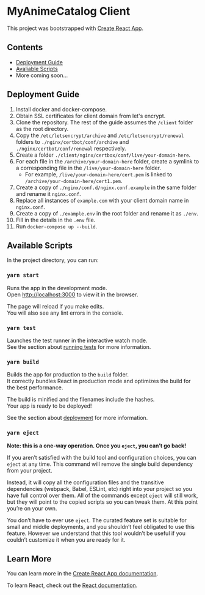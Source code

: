 # MyAnimeCatalog Client

This project was bootstrapped with [Create React App](https://github.com/facebook/create-react-app).

## Contents

- [Deployment Guide](#deployment-guide)
- [Avaliable Scripts](#available-scripts)
- More coming soon...

## Deployment Guide

1. Install docker and docker-compose.
2. Obtain SSL certificates for client domain from let's encrypt.
3. Clone the repository. The rest of the guide assumes the `/client` folder as the root directory.
4. Copy the `/etc/letsencrypt/archive` and `/etc/letsencrypt/renewal` folders to `./nginx/certbot/conf/archive` and `./nginx/certbot/conf/renewal` respectively.
5. Create a folder `./client/nginx/certbox/conf/live/your-domain-here`.
6. For each file in the `/archive/your-domain-here` folder, create a symlink to a corresponding file in the `/live/your-domain-here` folder.
   - For example, `/live/your-domain-here/cert.pem` is linked to `/archive/your-domain-here/cert1.pem`.
7. Create a copy of `./nginx/conf.d/nginx.conf.example` in the same folder and rename it `nginx.conf`.
8. Replace all instances of `example.com` with your client domain name in `nginx.conf`.
9. Create a copy of `./example.env` in the root folder and rename it as `./env`.
10. Fill in the details in the `.env` file.
11. Run `docker-compose up --build`.

## Available Scripts

In the project directory, you can run:

### `yarn start`

Runs the app in the development mode.<br />
Open [http://localhost:3000](http://localhost:3000) to view it in the browser.

The page will reload if you make edits.<br />
You will also see any lint errors in the console.

### `yarn test`

Launches the test runner in the interactive watch mode.<br />
See the section about [running tests](https://facebook.github.io/create-react-app/docs/running-tests) for more information.

### `yarn build`

Builds the app for production to the `build` folder.<br />
It correctly bundles React in production mode and optimizes the build for the best performance.

The build is minified and the filenames include the hashes.<br />
Your app is ready to be deployed!

See the section about [deployment](https://facebook.github.io/create-react-app/docs/deployment) for more information.

### `yarn eject`

**Note: this is a one-way operation. Once you `eject`, you can’t go back!**

If you aren’t satisfied with the build tool and configuration choices, you can `eject` at any time. This command will remove the single build dependency from your project.

Instead, it will copy all the configuration files and the transitive dependencies (webpack, Babel, ESLint, etc) right into your project so you have full control over them. All of the commands except `eject` will still work, but they will point to the copied scripts so you can tweak them. At this point you’re on your own.

You don’t have to ever use `eject`. The curated feature set is suitable for small and middle deployments, and you shouldn’t feel obligated to use this feature. However we understand that this tool wouldn’t be useful if you couldn’t customize it when you are ready for it.

## Learn More

You can learn more in the [Create React App documentation](https://facebook.github.io/create-react-app/docs/getting-started).

To learn React, check out the [React documentation](https://reactjs.org/).
